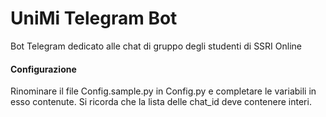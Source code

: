 # UniMi Telegram Bot
Bot Telegram dedicato alle chat di gruppo degli studenti di SSRI Online

#### Configurazione

Rinominare il file Config.sample.py in Config.py e completare le variabili in esso contenute. Si ricorda che la lista delle chat_id deve contenere interi.